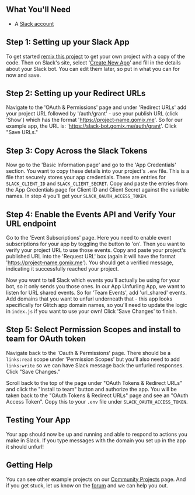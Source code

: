 ## What You'll Need
*  A [Slack account](https://slack.com/)

## Step 1: Setting up your Slack App
To get started [remix this project](https://gomix.com/#!/remix/solid-tugboat) to get your own project with a copy of the code. Then on Slack's site, select '[Create New App](https://api.slack.com/apps)' and fill in the details about your Slack bot. You can edit them later, so put in what you can for now and save. 

## Step 2: Setting up your Redirect URLs
Navigate to the 'OAuth & Permissions' page and under 'Redirect URLs' add your  project URL followed by '/auth/grant' - use your publish URL (click 'Show') which has the format 'https://project-name.gomix.me'. So for our example app, the URL is: 'https://slack-bot.gomix.me/auth/grant'. Click "Save URLs."

## Step 3: Copy Across the Slack Tokens
Now go to the 'Basic Information page' and go to the 'App Credentials' section. You want to copy these details into your project's `.env` file. This is a file that securely stores your app credentials. There are entries for `SLACK_CLIENT_ID` and `SLACK_CLIENT_SECRET`. Copy and paste the entries from the App Credentials page for Client ID and Client Secret against the variable names. In step 4 you'll get your `SLACK_OAUTH_ACCESS_TOKEN`.

## Step 4: Enable the Events API and Verify Your URL endpoint
Go to the 'Event Subscriptions' page. Here you need to enable event subscriptions for your app by toggling the button to 'on'. Then you want to verify your project URL to use those events. Copy and paste your project's published URL into the 'Request URL' box (again it will have the format 'https://project-name.gomix.me'). You should get a verified message, indicating it successfully reached your project.

Now you want to tell Slack which events you'll actually be using for your bot, so it only sends you those ones. In our App Unfurling App, we want to listen for URL shared events. So for 'Team Events', add 'url_shared' events. Add domains that you want to unfurl underneath that - this app looks specifically for Glitch app domain names, so you'll need to update the logic in `index.js` if you want to use your own! Click 'Save Changes' to finish.

## Step 5: Select Permission Scopes and install to team for OAuth token
Navigate back to the 'Oauth & Permissions' page. There should be a `links:read` scope under 'Permission Scopes' but you'll also need to add `links:write` so we can have Slack message back the unfurled responses. Click "Save Changes."

Scroll back to the top of the page under "OAuth Tokens & Redirect URLs" and click the "Install to team" button and authorize the app. You will be taken back to the "OAuth Tokens & Redirect URLs" page and see an "OAuth Access Token". Copy this to your `.env` file under `SLACK_OAUTH_ACCESS_TOKEN`.

## Testing Your App
Your app should now be up and running and able to respond to actions you make in Slack. If you type messages with the domain you set up in the app it should unfurl!


## Getting Help
You can see other example projects on our [Community Projects](https://gomix.com/community/) page. And if you get stuck, let us know on the [forum](http://support.gomix.com/) and we can help you out.